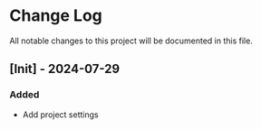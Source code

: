 
# Change Log

All notable changes to this project will be documented in this file.

## [Init] - 2024-07-29
  
### Added

- Add project settings
